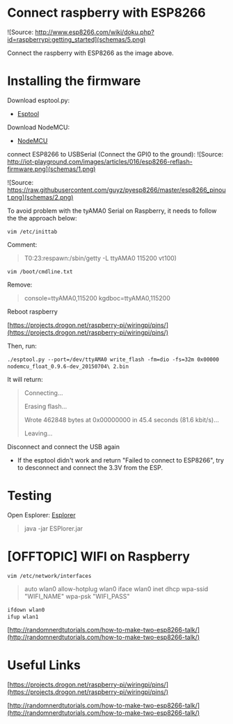 # Connect raspberry with ESP8266

![Source: http://www.esp8266.com/wiki/doku.php?id=raspberrypi:getting_started](schemas/5.png)

Connect the raspberry with ESP8266 as the image above.

# Installing the firmware

Download esptool.py:
* [Esptool](https://github.com/themadinventor/esptool)

Download NodeMCU:
* [NodeMCU](https://github.com/nodemcu/nodemcu-firmware/releases)

connect ESP8266 to USBSerial (Connect the GPI0 to the ground):
![Source: http://iot-playground.com/images/articles/016/esp8266-reflash-firmware.png](schemas/1.png)

![Source: https://raw.githubusercontent.com/guyz/pyesp8266/master/esp8266_pinout.png](schemas/2.png)

To avoid problem with the tyAMA0 Serial on Raspberry, it needs to follow the the approach below:

```
vim /etc/inittab
``` 

Comment:
> T0:23:respawn:/sbin/getty -L ttyAMA0 115200 vt100)

```
vim /boot/cmdline.txt
```

Remove:

> console=ttyAMA0,115200 kgdboc=ttyAMA0,115200

Reboot raspberry

[https://projects.drogon.net/raspberry-pi/wiringpi/pins/](https://projects.drogon.net/raspberry-pi/wiringpi/pins/)


Then, run:
```
./esptool.py --port=/dev/ttyAMA0 write_flash -fm=dio -fs=32m 0x00000 nodemcu_float_0.9.6-dev_20150704\ 2.bin
```

It will return:
> Connecting...
> 
> Erasing flash...
> 
> Wrote 462848 bytes at 0x00000000 in 45.4 seconds (81.6 kbit/s)...
> 
> 
> Leaving...

Disconnect and connect the USB again

* If the esptool didn't work and return "Failed to connect to ESP8266", try to desconnect and connect the 3.3V from the ESP.

# Testing

Open Esplorer:
[Esplorer](http://esp8266.ru/esplorer/)

> java -jar ESPlorer.jar

# [OFFTOPIC] WIFI on Raspberry

```
vim /etc/network/interfaces
```

> auto wlan0
> allow-hotplug wlan0
> iface wlan0 inet dhcp
> wpa-ssid "WIFI_NAME"
> wpa-psk "WIFI_PASS"

```
ifdown wlan0
ifup wlan1
```

[http://randomnerdtutorials.com/how-to-make-two-esp8266-talk/](http://randomnerdtutorials.com/how-to-make-two-esp8266-talk/)

# Useful Links

[https://projects.drogon.net/raspberry-pi/wiringpi/pins/](https://projects.drogon.net/raspberry-pi/wiringpi/pins/)

[http://randomnerdtutorials.com/how-to-make-two-esp8266-talk/](http://randomnerdtutorials.com/how-to-make-two-esp8266-talk/)